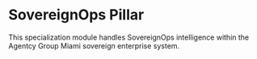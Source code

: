 # SovereignOps Pillar

This specialization module handles SovereignOps intelligence within the Agentcy Group Miami sovereign enterprise system.
